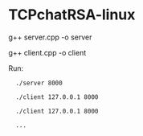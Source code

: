 # TCPchatRSA-linux

g++ server.cpp -o server

g++ client.cpp -o client

Run:

      ./server 8000
      
      ./client 127.0.0.1 8000
      
      ./client 127.0.0.1 8000
      
      ...
